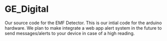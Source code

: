 # GE_Digital
Our source code for the EMF Detector.
This is our intial code for the arduino hardware. We plan to make integrate a web app alert system in the future to send messages/alerts to your device in case of a high reading. 
